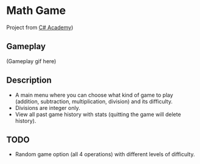 # Math Game

Project from [C# Academy](https://www.thecsharpacademy.com/project/53/math-game))

## Gameplay
(Gameplay gif here)

## Description
- A main menu where you can choose what kind of game to play (addition, subtraction, multiplication, division) and its difficulty.
- Divisions are integer only.
- View all past game history with stats (quitting the game will delete history).

## TODO
- Random game option (all 4 operations) with different levels of difficulty.



